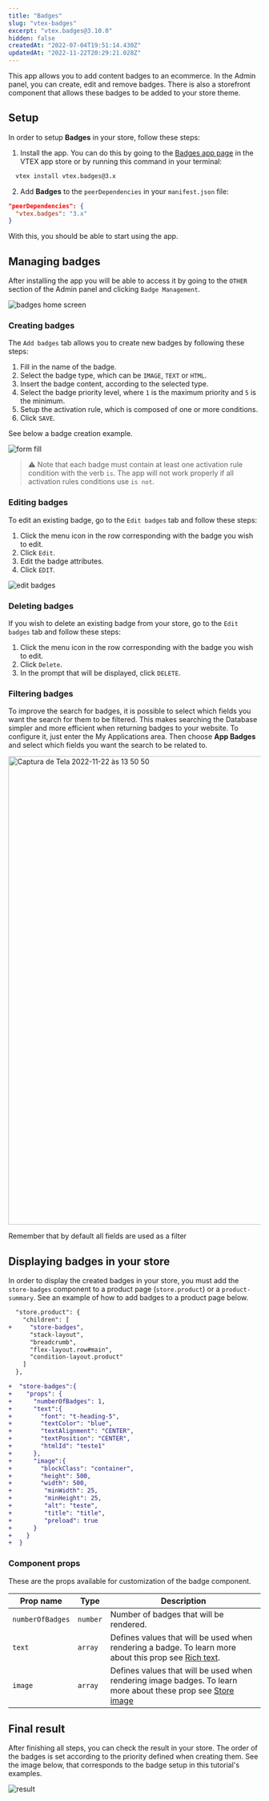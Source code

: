 ```yaml
---
title: "Badges"
slug: "vtex-badges"
excerpt: "vtex.badges@3.10.0"
hidden: false
createdAt: "2022-07-04T19:51:14.430Z"
updatedAt: "2022-11-22T20:29:21.028Z"
---
```

This app allows you to add content badges to an ecommerce. In the Admin panel, you can create, edit and remove badges. There is also a storefront component that allows these badges to be added to your store theme.

## Setup

In order to setup **Badges** in your store, follow these steps:

1. Install the app. You can do this by going to the [Badges app page](https://apps.vtex.com/vtex-badges/p) in the VTEX app store or by running this command in your terminal:

```bash
  vtex install vtex.badges@3.x
```

2. Add **Badges** to the `peerDependencies` in your `manifest.json` file:

```json
"peerDependencies": {
  "vtex.badges": "3.x"
}
```

With this, you should be able to start using the app.

## Managing badges

After installing the app you will be able to access it by going to the `OTHER` section of the Admin panel and clicking `Badge Management`.

![badges home screen](https://user-images.githubusercontent.com/47991446/176534387-6ce7a70c-3c75-4e19-acf6-3211cfa69555.PNG)

### Creating badges

The `Add badges` tab allows you to create new badges by following these steps:

1. Fill in the name of the badge.
2. Select the badge type, which can be `IMAGE`, `TEXT` or `HTML`.
3. Insert the badge content, according to the selected type.
4. Select the badge priority level, where `1` is the maximum priority and `5` is the minimum.
5. Setup the activation rule, which is composed of one or more conditions.
6. Click `SAVE`.

See below a badge creation example.

![form fill](https://user-images.githubusercontent.com/47991446/176534433-be56d30d-bdf3-4c30-a933-235aba6b1115.PNG)

> ⚠️ Note that each badge must contain at least one activation rule condition with the verb `is`. The app will not work properly if all activation rules conditions use `is not`.

### Editing badges

To edit an existing badge, go to the `Edit badges` tab and follow these steps:

1. Click the menu icon in the row corresponding with the badge you wish to edit.
2. Click `Edit`.
3. Edit the badge attributes.
4. Click `EDIT`.

![edit badges](https://user-images.githubusercontent.com/47991446/176534410-67fac67e-3ae5-40ef-96a0-e8fabb09f2bb.PNG)

### Deleting badges

If you wish to delete an existing badge from your store, go to the `Edit badges` tab and follow these steps:

1. Click the menu icon in the row corresponding with the badge you wish to edit.
2. Click `Delete`.
3. In the prompt that will be displayed, click `DELETE`.

### Filtering badges

To improve the search for badges, it is possible to select which fields you want the search for them to be filtered. This makes searching the Database simpler and more efficient when returning badges to your website.
To configure it, just enter the My Applications area. Then choose <b> App Badges </b> and select which fields you want the search to be related to.

<img width="935" alt="Captura de Tela 2022-11-22 às 13 50 50" src="https://user-images.githubusercontent.com/80836180/203373595-aef6bf9b-de00-43a5-b2fd-0636b97c2fb5.png">

Remember that by default all fields are used as a filter

## Displaying badges in your store

In order to display the created badges in your store, you must add the `store-badges` component to a product page (`store.product`) or a `product-summary`. See an example of how to add badges to a product page below.

```diff
  "store.product": {
    "children": [
+     "store-badges",
      "stack-layout",
      "breadcrumb",
      "flex-layout.row#main",
      "condition-layout.product"
    ]
  },

+  "store-badges":{
+    "props": {
+      "numberOfBadges": 1,
+      "text":{
+        "font": "t-heading-5",
+        "textColor": "blue",
+        "textAlignment": "CENTER",
+        "textPosition": "CENTER",
+        "htmlId": "teste1"
+      },
+      "image":{
+        "blockClass": "container",
+        "height": 500,
+        "width": 500,
+         "minWidth": 25,
+         "minHeight": 25,
+         "alt": "teste",
+         "title": "title",
+         "preload": true
+      }
+    }
+  }

```

### Component props

These are the props available for customization of the badge component.

| Prop name        | Type     | Description                                                                                                                                              |
| ---------------- | -------- | -------------------------------------------------------------------------------------------------------------------------------------------------------- |
| `numberOfBadges` | `number` | Number of badges that will be rendered.                                                                                                                  |
| `text`           | `array`  | Defines values that will be used when rendering a badge. To learn more about this prop see [Rich text](https://github.com/vtex-apps/rich-text).          |
| `image`          | `array`  | Defines values that will be used when rendering image badges. To learn more about these prop see [Store image](https://github.com/vtex-apps/store-image) |

## Final result

After finishing all steps, you can check the result in your store. The order of the badges is set according to the priority defined when creating them. See the image below, that corresponds to the badge setup in this tutorial's examples.

![result](https://user-images.githubusercontent.com/47991446/176911546-14dd3e5b-2af7-4f66-bd9e-2cd2c154cd09.PNG)